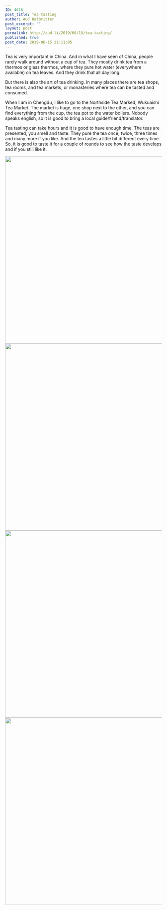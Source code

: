 ```yaml
---
ID: 4616
post_title: Tea tasting
author: Aud Halbritter
post_excerpt: ""
layout: post
permalink: http://aud.li/2019/06/15/tea-tasting/
published: true
post_date: 2019-06-15 21:11:05
---
```

Tea is very important in China. And in what I have seen of China, people rarely walk around without a cup of tea. They mostly drink tea from a thermos or glass thermos, where they pure hot water (everywhere available) on tea leaves. And they drink that all day long.

But there is also the art of tea drinking. In many places there are tea shops, tea rooms, and tea markets, or monasteries where tea can be tasted and consumed.

When I am in Chengdu, I like to go to the Northside Tea Marked, Wukuaishi Tea Market. The market is huge, one shop next to the other, and you can find everything from the cup, the tea pot to the water boilers. Nobody speaks english, so it is good to bring a local guide/friend/translator.

Tea tasting can take hours and it is good to have enough time. The teas are presented, you smell and taste. They pure the tea once, twice, three times and many more if you like. And the tea tastes a little bit different every time. So, it is good to taste it for a couple of rounds to see how the taste develops and if you still like it.

<img class="alignnone wp-image-4617 size-large" src="http://aud.li/wp-content/uploads/2019/06/MG_1854-1024x683.jpg" alt="" width="900" height="600" /> <img class="alignnone wp-image-4618 size-large" src="http://aud.li/wp-content/uploads/2019/06/MG_1861-1024x683.jpg" alt="" width="900" height="600" /> <img class="alignnone wp-image-4619 size-large" src="http://aud.li/wp-content/uploads/2019/06/MG_1864-1024x683.jpg" alt="" width="900" height="600" /> <img class="alignnone wp-image-4620 size-large" src="http://aud.li/wp-content/uploads/2019/06/MG_1866-1024x683.jpg" alt="" width="900" height="600" />